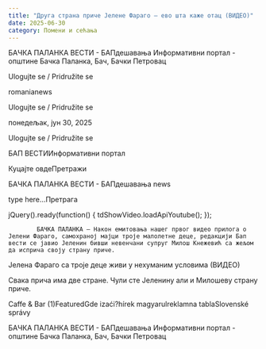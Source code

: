 ```yaml
---
title: "Друга страна приче Јелене Фараго – ево шта каже отац (ВИДЕО)"
date: 2025-06-30
category: Помени и сећања
---
```


БАЧКА ПАЛАНКА ВЕСТИ - БАПдешавања Информативни портал - општине Бачка Паланка, Бач, Бачки Петровац

Ulogujte se / Pridružite se

romanianews

Ulogujte se / Pridružite se

понедељак, јун 30, 2025

Ulogujte se / Pridružite se

БАП ВЕСТИИнформативни портал

Куцајте овдеПретражи

БАЧКА ПАЛАНКА ВЕСТИ - БАПдешавања news

type here...Претрага

jQuery().ready(function() {
                            tdShowVideo.loadApiYoutube(); 
                        });
                        
                    
            БАЧКА ПАЛАНКА – Након емитовања нашег првог видео прилога о Јелени Фараго, самохраној мајци троје малолетне деце, редакцији Бап вести се јавио Јеленин бивши невенчани супруг Милош Кнежевић са жељом да исприча своју страну приче.

Јелена Фараго са троје деце живи у нехуманим условима (ВИДЕО)



Свака прича има две стране. Чули сте Јеленину али и Милошеву страну приче.

Caffe & Bar (1)FeaturedGde izaći?hírek magyarulreklamna tablaSlovenské správy

БАЧКА ПАЛАНКА ВЕСТИ - БАПдешавања Информативни портал - општине Бачка Паланка, Бач, Бачки Петровац
